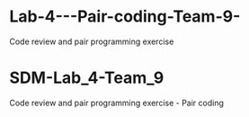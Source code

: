 
# Lab-4---Pair-coding-Team-9-
Code review and pair programming exercise
# SDM-Lab_4-Team_9
Code review and pair programming exercise - Pair coding
